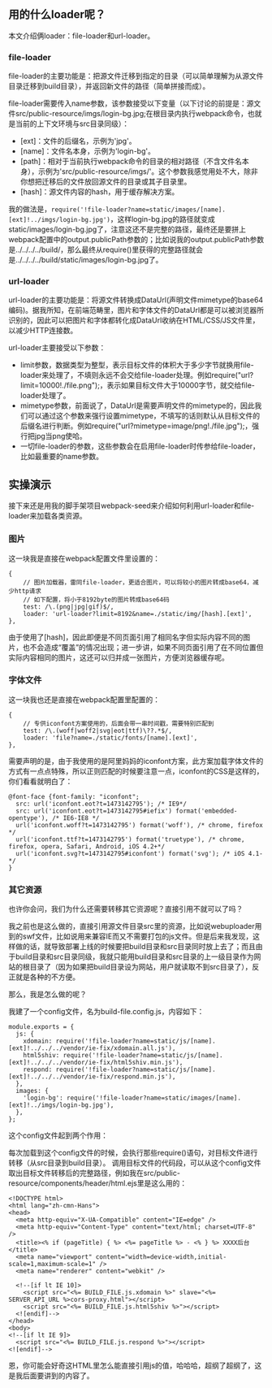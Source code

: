 ## 用的什么loader呢？

本文介绍俩loader：file-loader和url-loader。

### file-loader

file-loader的主要功能是：把源文件迁移到指定的目录（可以简单理解为从源文件目录迁移到build目录），并返回新文件的路径（简单拼接而成）。

file-loader需要传入name参数，该参数接受以下变量（以下讨论的前提是：源文件src/public-resource/imgs/login-bg.jpg;在根目录内执行webpack命令，也就是当前的上下文环境与src目录同级）：

- [ext]：文件的后缀名，示例为'jpg'。
- [name]：文件名本身，示例为'login-bg'。
- [path]：相对于当前执行webpack命令的目录的相对路径（不含文件名本身），示例为'src/public-resource/imgs/'。这个参数我感觉用处不大，除非你想把迁移后的文件放回源文件的目录或其子目录里。
- [hash]：源文件内容的hash，用于缓存解决方案。

我的做法是，`require('!file-loader?name=static/images/[name].[ext]!../imgs/login-bg.jpg')`，这样login-bg.jpg的路径就变成static/images/login-bg.jpg了，注意这还不是完整的路径，最终还是要拼上webpack配置中的output.publicPath参数的；比如说我的output.publicPath参数是../../../../build/，那么最终从require()里获得的完整路径就会是../../../../build/static/images/login-bg.jpg了。

### url-loader

url-loader的主要功能是：将源文件转换成DataUrl(声明文件mimetype的base64编码)。据我所知，在前端范畴里，图片和字体文件的DataUrl都是可以被浏览器所识别的，因此可以把图片和字体都转化成DataUrl收纳在HTML/CSS/JS文件里，以减少HTTP连接数。

url-loader主要接受以下参数：

- limit参数，数据类型为整型，表示目标文件的体积大于多少字节就换用file-loader来处理了，不填则永远不会交给file-loader处理。例如require("url?limit=10000!./file.png");，表示如果目标文件大于10000字节，就交给file-loader处理了。
- mimetype参数，前面说了，DataUrl是需要声明文件的mimetype的，因此我们可以通过这个参数来强行设置mimetype，不填写的话则默认从目标文件的后缀名进行判断。例如require("url?mimetype=image/png!./file.jpg");，强行把jpg当png使哈。
- 一切file-loader的参数，这些参数会在启用file-loader时传参给file-loader，比如最重要的name参数。

## 实操演示

接下来还是用我的脚手架项目webpack-seed来介绍如何利用url-loader和file-loader来加载各类资源。

### 图片

这一块我是直接在webpack配置文件里设置的：

```
{
    // 图片加载器，雷同file-loader，更适合图片，可以将较小的图片转成base64，减少http请求
    // 如下配置，将小于8192byte的图片转成base64码
    test: /\.(png|jpg|gif)$/,
    loader: 'url-loader?limit=8192&name=./static/img/[hash].[ext]',
},
```

由于使用了[hash]，因此即便是不同页面引用了相同名字但实际内容不同的图片，也不会造成“覆盖”的情况出现；进一步讲，如果不同页面引用了在不同位置但实际内容相同的图片，这还可以归并成一张图片，方便浏览器缓存呢。

### 字体文件

这一块我也还是直接在webpack配置里配置的：

```
{
    // 专供iconfont方案使用的，后面会带一串时间戳，需要特别匹配到
    test: /\.(woff|woff2|svg|eot|ttf)\??.*$/,
    loader: 'file?name=./static/fonts/[name].[ext]',
},
```

需要声明的是，由于我使用的是阿里妈妈的iconfont方案，此方案加载字体文件的方式有一点点特殊，所以正则匹配的时候要注意一点，iconfont的CSS是这样的，你们看看就明白了：

```
@font-face {font-family: "iconfont";
  src: url('iconfont.eot?t=1473142795'); /* IE9*/
  src: url('iconfont.eot?t=1473142795#iefix') format('embedded-opentype'), /* IE6-IE8 */
  url('iconfont.woff?t=1473142795') format('woff'), /* chrome, firefox */
  url('iconfont.ttf?t=1473142795') format('truetype'), /* chrome, firefox, opera, Safari, Android, iOS 4.2+*/
  url('iconfont.svg?t=1473142795#iconfont') format('svg'); /* iOS 4.1- */
}
```

### 其它资源

也许你会问，我们为什么还需要转移其它资源呢？直接引用不就可以了吗？

我之前也是这么做的，直接引用源文件目录src里的资源，比如说webuploader用到的swf文件，比如说用来兼容IE而又不需要打包的js文件。但是后来我发现，这样做的话，就导致部署上线的时候要把build目录和src目录同时放上去了；而且由于build目录和src目录同级，我就只能用build目录和src目录的上一级目录作为网站的根目录了（因为如果把build目录设为网站，用户就读取不到src目录了），反正就是各种的不方便。

那么，我是怎么做的呢？

我建了一个config文件，名为build-file.config.js，内容如下：

```
module.exports = {
  js: {
    xdomain: require('!file-loader?name=static/js/[name].[ext]!../../../vendor/ie-fix/xdomain.all.js'),
    html5shiv: require('!file-loader?name=static/js/[name].[ext]!../../../vendor/ie-fix/html5shiv.min.js'),
    respond: require('!file-loader?name=static/js/[name].[ext]!../../../vendor/ie-fix/respond.min.js'),
  },
  images: {
    'login-bg': require('!file-loader?name=static/images/[name].[ext]!../imgs/login-bg.jpg'),
  },
};
```

这个config文件起到两个作用：

每次加载到这个config文件的时候，会执行那些require()语句，对目标文件进行转移（从src目录到build目录）。
调用目标文件的代码段，可以从这个config文件取出目标文件转移后的完整路径，例如我在src/public-resource/components/header/html.ejs里是这么用的：

```
<!DOCTYPE html>
<html lang="zh-cmn-Hans">
<head>
  <meta http-equiv="X-UA-Compatible" content="IE=edge" />
  <meta http-equiv="Content-Type" content="text/html; charset=UTF-8" />
  <title><% if (pageTitle) { %> <%= pageTitle %> - <% } %> XXXX后台</title>
  <meta name="viewport" content="width=device-width,initial-scale=1,maximum-scale=1" /> 
  <meta name="renderer" content="webkit" />

  <!--[if lt IE 10]>
    <script src="<%= BUILD_FILE.js.xdomain %>" slave="<%= SERVER_API_URL %>cors-proxy.html"></script>
    <script src="<%= BUILD_FILE.js.html5shiv %>"></script>
  <![endif]-->
</head>
<body>
<!--[if lt IE 9]>
  <script src="<%= BUILD_FILE.js.respond %>"></script>
<![endif]-->
```
  
恩，你可能会好奇这HTML里怎么能直接引用js的值，哈哈哈，超纲了超纲了，这是我后面要讲到的内容了。